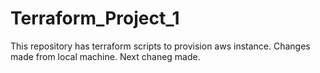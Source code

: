 # Terraform_Project_1
This repository has terraform scripts to provision aws instance.
Changes made from local machine.
Next chaneg made.